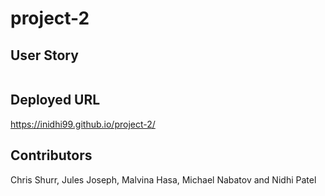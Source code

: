 # project-2

## User Story 
```
```

## Deployed URL 
https://inidhi99.github.io/project-2/

## Contributors
Chris Shurr, Jules Joseph, Malvina Hasa, Michael Nabatov and Nidhi Patel

